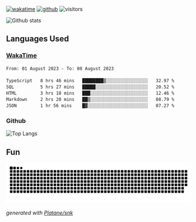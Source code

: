 [![wakatime](https://wakatime.com/badge/user/82c377cd-a54c-404c-b7df-177b313ca539.svg)](https://wakatime.com/@82c377cd-a54c-404c-b7df-177b313ca539)
[![github](https://img.shields.io/github/followers/xinthose?logo=github&style=plastic)](https://github.com/alanhamlett?tab=followers)
![visitors](https://visitor-badge.glitch.me/badge?page_id=xinthose&left_color=green&right_color=red)

![Github stats](https://github-readme-stats.vercel.app/api?username=xinthose&show_icons=true&theme=radical&count_private=true)

## Languages Used

### [WakaTime](https://wakatime.com/)
<!--START_SECTION:waka-->

```txt
From: 01 August 2023 - To: 08 August 2023

TypeScript   8 hrs 46 mins   ████████▒░░░░░░░░░░░░░░░░   32.97 %
SQL          5 hrs 27 mins   █████░░░░░░░░░░░░░░░░░░░░   20.52 %
HTML         3 hrs 18 mins   ███░░░░░░░░░░░░░░░░░░░░░░   12.46 %
Markdown     2 hrs 20 mins   ██▒░░░░░░░░░░░░░░░░░░░░░░   08.79 %
JSON         1 hr 56 mins    █▓░░░░░░░░░░░░░░░░░░░░░░░   07.27 %
```

<!--END_SECTION:waka-->

### Github

![Top Langs](https://github-readme-stats.vercel.app/api/top-langs/?username=xinthose)

## Fun
![github contribution grid snake animation](https://raw.githubusercontent.com/xinthose/xinthose/output/github-contribution-grid-snake.svg)

_generated with [Platane/snk](https://github.com/Platane/snk)_
